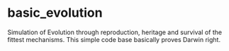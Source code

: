 # basic_evolution
Simulation of Evolution through reproduction, heritage and survival of the fittest mechanisms.
This simple code base basically proves Darwin right.
